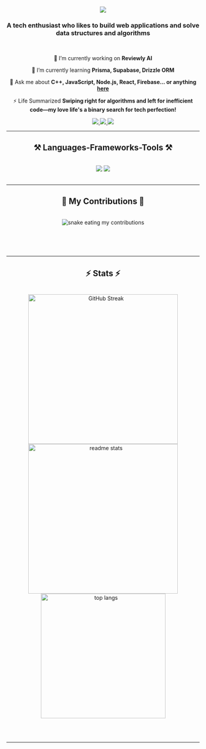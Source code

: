 <h1 align="center">
    <img src="https://readme-typing-svg.herokuapp.com/?font=Righteous&size=35&center=true&vCenter=true&width=500&height=70&duration=4000&lines=Hi+There!+👋;+I'm+Parth+Rathod!;" />
</h1>

<h3 align="center">A tech enthusiast who likes to build web applications and solve data structures and algorithms</h3>

<br/>

<div align="center">
 
 🔭 I’m currently working on **Reviewly AI**
 
 🌱 I’m currently learning **Prisma, Supabase, Drizzle ORM**

💬 Ask me about **C++, JavaScript, Node.js, React, Firebase... or anything [here](https://github.com/Parth0921/Parth0921/issues)**

⚡ Life Summarized **Swiping right for algorithms and left for inefficient code—my love life's a binary search for tech perfection!**

 </div>
 
<div align="center"> 
  <a href="mailto:parth.rathod12@gmail.com">
    <img src="https://img.shields.io/badge/Gmail-333333?style=for-the-badge&logo=gmail&logoColor=red" />
  </a>
  <a href="https://linkedin.com/in/p-rathod">
    <img src="https://img.shields.io/badge/LinkedIn-0077B5?style=for-the-badge&logo=linkedin&logoColor=white" />
  </a>
  <a href="https://leetcode.com/xkeycode/">
     <img src="https://img.shields.io/badge/Leet-Code-yellow?style=for-the-badge" /> <!-- sqlite, safari, google-chrome are other good icon options -->
  </a>
</div>

 <hr/>
 
<h2 align="center">⚒️ Languages-Frameworks-Tools ⚒️</h2>
<br/>
<div align="center">
    <img src="https://skillicons.dev/icons?i=react,nextjs,bootstrap,html,css,vscode,github,tailwind,git,redis" />
    <img src="https://skillicons.dev/icons?i=nodejs,python,javascript,typescript,express,postman,firebase,mongodb,cpp,mysql,dart,nginx" /><br>
</div>

<br/>
<hr/>

<div align="center">
  <h2>🐍 My Contributions 🐍</h2>
  <br>
  <img alt="snake eating my contributions" src="https://raw.githubusercontent.com/Parth0921/Parth0921/output/github-contribution-grid-snake.svg" />
  
  <br/><br/><br/>
</div>

<hr/>

<h2 align="center">⚡ Stats ⚡</h2>
<br>
<div align=center>
  <img width=390 src="https://streak-stats.demolab.com?user=Parth0921&theme=gruvbox&border_radius=20" alt="GitHub Streak" />
  <img width=390 src="https://github-readme-stats-parth0921.vercel.app/api?username=Parth0921&show_icons=true&theme=react&rank_icon=github&border_radius=20" alt="readme stats" />
  <br/>
  <img width=325 align="center" src="https://github-readme-stats-parth0921.vercel.app/api/top-langs/?username=Parth0921&hide=HTML&langs_count=8&layout=compact&theme=react&border_radius=20&size_weight=0.5&count_weight=0.5&exclude_repo=github-readme-stats" alt="top langs" />
</div>

<br/><br/>

<hr/>
